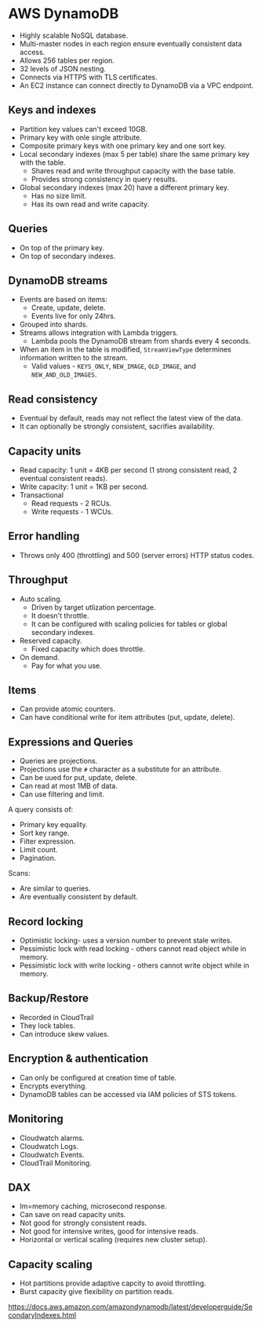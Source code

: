 # AWS DynamoDB

- Highly scalable NoSQL database.
- Multi-master nodes in each region ensure eventually consistent data access.
- Allows 256 tables per region.
- 32 levels of JSON nesting.
- Connects via HTTPS with TLS certificates.
- An EC2 instance can connect directly to DynamoDB via a VPC endpoint.

## Keys and indexes

- Partition key values can't exceed 10GB.
- Primary key with onle single attribute.
- Composite primary keys with one primary key and one sort key.
- Local secondary indexes (max 5 per table) share the same primary key with the table.
    - Shares read and write throughput capacity with the base table.
    - Provides strong consistency in query results.
- Global secondary indexes (max 20) have a different primary key.
  - Has no size limit.
  - Has its own read and write capacity.

## Queries

- On top of the primary key.
- On top of secondary indexes.

## DynamoDB streams

- Events are based on items:
  - Create, update, delete.
  - Events live for only 24hrs.
- Grouped into shards.
- Streams allows integration with Lambda triggers.
  - Lambda pools the DynamoDB stream from shards every 4 seconds.
- When an item in the table is modified, `StreamViewType` determines information written to the stream.
  - Valid values - `KEYS_ONLY`, `NEW_IMAGE`, `OLD_IMAGE`, and `NEW_AND_OLD_IMAGES`.

## Read consistency

- Eventual by default, reads may not reflect the latest view of the data.
- It can optionally be strongly consistent, sacrifies availability.

## Capacity units

- Read capacity: 1 unit = 4KB per second (1 strong consistent read, 2 eventual consistent reads).
- Write capacity: 1 unit = 1KB per second.
- Transactional
  - Read requests - 2 RCUs.
  - Write requests - 1 WCUs.

## Error handling

- Throws only 400 (throttling) and 500 (server errors) HTTP status codes.

## Throughput

- Auto scaling.
  - Driven by target utlization percentage.
  - It doesn't throttle.
  - It can be configured with scaling policies for tables or global secondary indexes.
- Reserved capacity.
  - Fixed capacity which does throttle.
- On demand.
  - Pay for what you use.

## Items

- Can provide atomic counters.
- Can have conditional write for item attributes (put, update, delete).

## Expressions and Queries

- Queries are projections.
- Projections use the `#` character as a substitute for an attribute.
- Can be uued for put, update, delete.
- Can read at most 1MB of data.
- Can use filtering and limit.

A query consists of:

- Primary key equality.
- Sort key range.
- Filter expression.
- Limit count.
- Pagination.

Scans:

- Are similar to queries.
- Are eventually consistent by default.

## Record locking

- Optimistic locking- uses a version number to prevent stale writes.
- Pessimistic lock with read locking - others cannot read object while in memory.
- Pessimistic lock with write locking - others cannot write object while in memory.

## Backup/Restore

- Recorded in CloudTrail
- They lock tables.
- Can introduce skew values.

## Encryption & authentication

- Can only be configured at creation time of table.
- Encrypts everything.
- DynamoDB tables can be accessed via IAM policies of STS tokens.

## Monitoring

- Cloudwatch alarms.
- Cloudwatch Logs.
- Cloudwatch Events.
- CloudTrail Monitoring.

## DAX

- Im=memory caching, microsecond response.
- Can save on read capacity units.
- Not good for strongly consistent reads.
- Not good for intensive writes, good for intensive reads.
- Horizontal or vertical scaling (requires new cluster setup).

## Capacity scaling

- Hot partitions provide adaptive capcity to avoid throttling.
- Burst capacity give flexibility on partition reads.

https://docs.aws.amazon.com/amazondynamodb/latest/developerguide/SecondaryIndexes.html
